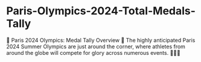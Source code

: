 # Paris-Olympics-2024-Total-Medals-Tally
🏅 Paris 2024 Olympics: Medal Tally Overview 🏅  The highly anticipated Paris 2024 Summer Olympics are just around the corner, where athletes from around the globe will compete for glory across numerous events. 🥇🥈🥉
